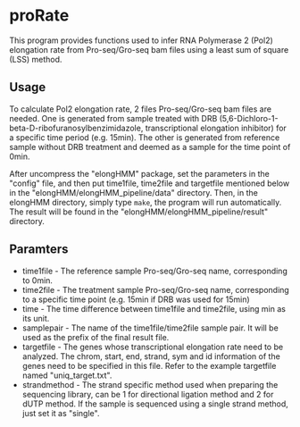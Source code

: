 # proRate

This program provides functions used to infer RNA Polymerase 2 (Pol2) elongation rate from Pro-seq/Gro-seq bam files using a least sum of square (LSS) method.

## Usage

To calculate Pol2 elongation rate, 2 files Pro-seq/Gro-seq bam files are needed. One is generated from sample treated with DRB (5,6-Dichloro-1-beta-D-ribofuranosylbenzimidazole, transcriptional elongation inhibitor) for a specific time period (e.g. 15min). The other is generated from reference sample without DRB treatment and deemed as a sample for the time point of 0min.

After uncompress the "elongHMM" package, set the parameters in the "config" file, and then put time1file, time2file and targetfile mentioned below in the "elongHMM/elongHMM_pipeline/data" directory. Then, in the elongHMM directory, simply type `make`, the program will run automatically. The result will be found in the "elongHMM/elongHMM_pipeline/result" directory.

## Paramters

* time1file - The reference sample Pro-seq/Gro-seq name, corresponding to 0min.
* time2file - The treatment sample Pro-seq/Gro-seq name, corresponding to a specific time point (e.g. 15min if DRB was used for 15min)
* time - The time difference between time1file and time2file, using min as its unit.
* samplepair - The name of the time1file/time2file sample pair. It will be used as the prefix of the final result file.
* targetfile - The genes whose transcriptional elongation rate need to be analyzed. The chrom, start, end, strand, sym and id information of the genes need to be specified in this file. Refer to the example targetfile named "uniq_target.txt".
* strandmethod - The strand specific method used when preparing the sequencing library, can be 1 for directional ligation method and 2 for dUTP method. If the sample is sequenced using a single strand method, just set it as "single".

